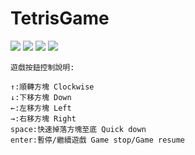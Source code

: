 # TetrisGame
![](https://github.com/RayTW/TetrisGame/blob/master/privies-v1.5/1.png)
![](https://github.com/RayTW/TetrisGame/blob/master/privies-v1.5/2.png)
![](https://github.com/RayTW/TetrisGame/blob/master/privies-v1.5/3.png)
![](https://github.com/RayTW/TetrisGame/blob/master/privies-v1.5/4.png)

```text
遊戲按鈕控制說明:

↑:順轉方塊 Clockwise
↓:下移方塊 Down
←:左移方塊 Left
→:右移方塊 Right
space:快速掉落方塊至底 Quick down
enter:暫停/繼續遊戲 Game stop/Game resume
```
